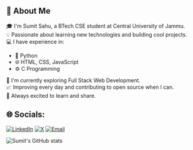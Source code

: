 ## 👋 About Me

🎓 I'm Sumit Sahu, a BTech CSE student at Central University of Jammu.  
💡 Passionate about learning new technologies and building cool projects.  
💻 I have experience in:  
- 🐍 Python  
- 🌐 HTML, CSS, JavaScript  
- ⚙️ C Programming  

🚀 I'm currently exploring Full Stack Web Development.  
📈 Improving every day and contributing to open source when I can.  
🌱 Always excited to learn and share.

## 🌐 Socials:

[![LinkedIn](https://img.shields.io/badge/LinkedIn-0077B5?style=for-the-badge&logo=linkedin&logoColor=white)](https://www.linkedin.com/in/sumit-sahu-479344245)
[![X](https://img.shields.io/badge/X-000000?style=for-the-badge&logo=X&logoColor=white)](https://x.com/SumitSahu83162)
[![Email](https://img.shields.io/badge/Email-D14836?style=for-the-badge&logo=gmail&logoColor=white)](mailto:sumitsahu93023@gmail.com)

![Sumit's GitHub stats](https://github-readme-stats.vercel.app/api?username=sumitsahu2505&show_icons=true&theme=radical)
